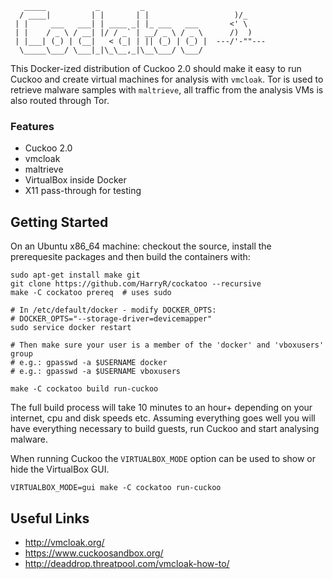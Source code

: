 	   _____           _         _              
	  / ____|         | |       | |                   )/_
	 | |     ___   ___| | ____ _| |_ ___   ___       <' \
	 | |    / _ \ / __| |/ / _` | __/ _ \ / _ \      /)  )
	 | |___| (_) | (__|   < (_| | || (_) | (_) |  ---/'-""---
	  \_____\___/ \___|_|\_\__,_|\__\___/ \___/ 
	                                            

This Docker-ized distribution of Cuckoo 2.0 should make it easy to run Cuckoo and create virtual machines for analysis with `vmcloak`. Tor is used to retrieve malware samples with `maltrieve`, all traffic from the analysis VMs is also routed through Tor.


### Features

 * Cuckoo 2.0
 * vmcloak
 * maltrieve
 * VirtualBox inside Docker
 * X11 pass-through for testing


## Getting Started

On an Ubuntu x86_64 machine: checkout the source, install the prerequesite packages and then build the containers with:

	sudo apt-get install make git
	git clone https://github.com/HarryR/cockatoo --recursive
	make -C cockatoo prereq  # uses sudo

	# In /etc/default/docker - modify DOCKER_OPTS:
	# DOCKER_OPTS="--storage-driver=devicemapper"
	sudo service docker restart

	# Then make sure your user is a member of the 'docker' and 'vboxusers' group
	# e.g.: gpasswd -a $USERNAME docker
	# e.g.: gpasswd -a $USERNAME vboxusers

	make -C cockatoo build run-cuckoo

The full build process will take 10 minutes to an hour+ depending on your
internet, cpu and disk speeds etc. Assuming everything goes well you will have everything necessary to build guests, run Cuckoo and start analysing malware.

When running Cuckoo the `VIRTUALBOX_MODE` option can be used to show or hide 
the VirtualBox GUI.

	VIRTUALBOX_MODE=gui make -C cockatoo run-cuckoo


## Useful Links

 * http://vmcloak.org/
 * https://www.cuckoosandbox.org/
 * http://deaddrop.threatpool.com/vmcloak-how-to/
